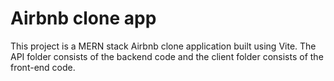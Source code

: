# Airbnb clone app
This project is a MERN stack Airbnb clone application built using Vite. The API folder consists of the backend code and the client folder consists of the front-end code. 
